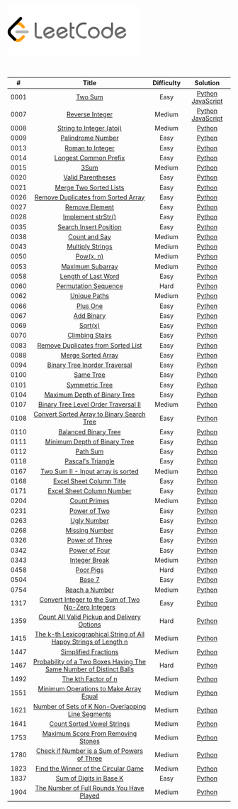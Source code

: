 <img width="300" src="https://raw.githubusercontent.com/andy2167565/leetcode/master/img/site-logo.png">

<p>
    <img src="https://img.shields.io/badge/Solved-63/2392-blue.svg" alt="">
    <img src="https://img.shields.io/badge/Easy-36/591-green.svg" alt="">
    <img src="https://img.shields.io/badge/Medium-23/1276-orange.svg" alt="">
    <img src="https://img.shields.io/badge/Hard-4/525-red.svg" alt="">
</p>

| # | Title | Difficulty | Solution
|:--:|:-----:|:---------:|:----:|
| 0001 | [Two Sum](https://leetcode.com/problems/two-sum/) | Easy | [Python](./Easy/0001_two-sum/two-sum.py) [JavaScript](./Easy/0001_two-sum/two-sum.js) |
| 0007 | [Reverse Integer](https://leetcode.com/problems/reverse-integer/) | Medium | [Python](./Medium/0007_reverse-integer/reverse-integer.py) [JavaScript](./Medium/0007_reverse-integer/reverse-integer.js) |
| 0008 | [String to Integer (atoi)](https://leetcode.com/problems/string-to-integer-atoi/) | Medium | [Python](./Medium/0008_string-to-integer-atoi/string-to-integer-atoi.py) |
| 0009 | [Palindrome Number](https://leetcode.com/problems/palindrome-number/) | Easy | [Python](./Easy/0009_palindrome-number/palindrome-number.py) |
| 0013 | [Roman to Integer](https://leetcode.com/problems/roman-to-integer/) | Easy | [Python](./Easy/0013_roman-to-integer/roman-to-integer.py) |
| 0014 | [Longest Common Prefix](https://leetcode.com/problems/longest-common-prefix/) | Easy | [Python](./Easy/0014_longest-common-prefix/longest-common-prefix.py) |
| 0015 | [3Sum](https://leetcode.com/problems/3sum/) | Medium | [Python](./Medium/0015_3sum/3sum.py) |
| 0020 | [Valid Parentheses](https://leetcode.com/problems/valid-parentheses/) | Easy | [Python](./Easy/0020_valid-parentheses/valid-parentheses.py) |
| 0021 | [Merge Two Sorted Lists](https://leetcode.com/problems/merge-two-sorted-lists/) | Easy | [Python](./Easy/0021_merge-two-sorted-lists/merge-two-sorted-lists.py) |
| 0026 | [Remove Duplicates from Sorted Array](https://leetcode.com/problems/remove-duplicates-from-sorted-array/) | Easy | [Python](./Easy/0026_remove-duplicates-from-sorted-array/remove-duplicates-from-sorted-array.py) |
| 0027 | [Remove Element](https://leetcode.com/problems/remove-element/) | Easy | [Python](./Easy/0027_remove-element/remove-element.py) |
| 0028 | [Implement strStr()](https://leetcode.com/problems/implement-strstr/) | Easy | [Python](./Easy/0028_implement-strstr/implement-strstr.py) |
| 0035 | [Search Insert Position](https://leetcode.com/problems/search-insert-position/) | Easy | [Python](./Easy/0035_search-insert-position/search-insert-position.py) |
| 0038 | [Count and Say](https://leetcode.com/problems/count-and-say/) | Medium | [Python](./Medium/0038_count-and-say/count-and-say.py) |
| 0043 | [Multiply Strings](https://leetcode.com/problems/multiply-strings/) | Medium | [Python](./Medium/0043_multiply-strings/multiply-strings.py) |
| 0050 | [Pow(x, n)](https://leetcode.com/problems/powx-n/) | Medium | [Python](./Medium/0050_powx-n/powx-n.py) |
| 0053 | [Maximum Subarray](https://leetcode.com/problems/maximum-subarray/) | Medium | [Python](./Medium/0053_maximum-subarray/maximum-subarray.py) |
| 0058 | [Length of Last Word](https://leetcode.com/problems/length-of-last-word/) | Easy | [Python](./Easy/0058_length-of-last-word/length-of-last-word.py) |
| 0060 | [Permutation Sequence](https://leetcode.com/problems/permutation-sequence/) | Hard | [Python](./Hard/0060_permutation-sequence/permutation-sequence.py) |
| 0062 | [Unique Paths](https://leetcode.com/problems/unique-paths/) | Medium | [Python](./Medium/0062_unique-paths/unique-paths.py) |
| 0066 | [Plus One](https://leetcode.com/problems/plus-one/) | Easy | [Python](./Easy/0066_plus-one/plus-one.py) |
| 0067 | [Add Binary](https://leetcode.com/problems/add-binary/) | Easy | [Python](./Easy/0067_add-binary/add-binary.py) |
| 0069 | [Sqrt(x)](https://leetcode.com/problems/sqrtx/) | Easy | [Python](./Easy/0069_sqrtx/sqrtx.py) |
| 0070 | [Climbing Stairs](https://leetcode.com/problems/climbing-stairs/) | Easy | [Python](./Easy/0070_climbing-stairs/climbing-stairs.py) |
| 0083 | [Remove Duplicates from Sorted List](https://leetcode.com/problems/remove-duplicates-from-sorted-list/) | Easy | [Python](./Easy/0083_remove-duplicates-from-sorted-list/remove-duplicates-from-sorted-list.py) |
| 0088 | [Merge Sorted Array](https://leetcode.com/problems/merge-sorted-array/) | Easy | [Python](./Easy/0088_merge-sorted-array/merge-sorted-array.py) |
| 0094 | [Binary Tree Inorder Traversal](https://leetcode.com/problems/binary-tree-inorder-traversal/) | Easy | [Python](./Easy/0094_binary-tree-inorder-traversal/binary-tree-inorder-traversal.py) |
| 0100 | [Same Tree](https://leetcode.com/problems/same-tree/) | Easy | [Python](./Easy/0100_same-tree/same-tree.py) |
| 0101 | [Symmetric Tree](https://leetcode.com/problems/symmetric-tree/) | Easy | [Python](./Easy/0101_symmetric-tree/symmetric-tree.py) |
| 0104 | [Maximum Depth of Binary Tree](https://leetcode.com/problems/maximum-depth-of-binary-tree/) | Easy | [Python](./Easy/0104_maximum-depth-of-binary-tree/maximum-depth-of-binary-tree.py) |
| 0107 | [Binary Tree Level Order Traversal II](https://leetcode.com/problems/binary-tree-level-order-traversal-ii/) | Medium | [Python](./Medium/0107_binary-tree-level-order-traversal-ii/binary-tree-level-order-traversal-ii.py) |
| 0108 | [Convert Sorted Array to Binary Search Tree](https://leetcode.com/problems/convert-sorted-array-to-binary-search-tree/) | Easy | [Python](./Easy/0108_convert-sorted-array-to-binary-search-tree/convert-sorted-array-to-binary-search-tree.py) |
| 0110 | [Balanced Binary Tree](https://leetcode.com/problems/balanced-binary-tree/) | Easy | [Python](./Easy/0110_balanced-binary-tree/balanced-binary-tree.py) |
| 0111 | [Minimum Depth of Binary Tree](https://leetcode.com/problems/minimum-depth-of-binary-tree/) | Easy | [Python](./Easy/0111_minimum-depth-of-binary-tree/minimum-depth-of-binary-tree.py) |
| 0112 | [Path Sum](https://leetcode.com/problems/path-sum/) | Easy | [Python](./Easy/0112_path-sum/path-sum.py) |
| 0118 | [Pascal's Triangle](https://leetcode.com/problems/pascals-triangle/) | Easy | [Python](./Easy/0118_pascals-triangle/pascals-triangle.py) |
| 0167 | [Two Sum II - Input array is sorted](https://leetcode.com/problems/two-sum-ii-input-array-is-sorted/) | Medium | [Python](./Medium/0167_two-sum-ii-input-array-is-sorted/two-sum-ii-input-array-is-sorted.py) |
| 0168 | [Excel Sheet Column Title](https://leetcode.com/problems/excel-sheet-column-title/) | Easy | [Python](./Easy/0168_excel-sheet-column-title/excel-sheet-column-title.py) |
| 0171 | [Excel Sheet Column Number](https://leetcode.com/problems/excel-sheet-column-number/) | Easy | [Python](./Easy/0171_excel-sheet-column-number/excel-sheet-column-number.py) |
| 0204 | [Count Primes](https://leetcode.com/problems/count-primes/) | Medium | [Python](./Medium/0204_count-primes/count-primes.py) |
| 0231 | [Power of Two](https://leetcode.com/problems/power-of-two/) | Easy | [Python](./Easy/0231_power-of-two/power-of-two.py) |
| 0263 | [Ugly Number](https://leetcode.com/problems/ugly-number/) | Easy | [Python](./Easy/0263_ugly-number/ugly-number.py) |
| 0268 | [Missing Number](https://leetcode.com/problems/missing-number/) | Easy | [Python](./Easy/0268_missing-number/missing-number.py) |
| 0326 | [Power of Three](https://leetcode.com/problems/power-of-three/) | Easy | [Python](./Easy/0326_power-of-three/power-of-three.py) |
| 0342 | [Power of Four](https://leetcode.com/problems/power-of-four/) | Easy | [Python](./Easy/0342_power-of-four/power-of-four.py) |
| 0343 | [Integer Break](https://leetcode.com/problems/integer-break/) | Medium | [Python](./Medium/0343_integer-break/integer-break.py) |
| 0458 | [Poor Pigs](https://leetcode.com/problems/poor-pigs/) | Hard | [Python](./Hard/0458_poor-pigs/poor-pigs.py) |
| 0504 | [Base 7](https://leetcode.com/problems/base-7/) | Easy | [Python](./Easy/0504_base-7/base-7.py) |
| 0754 | [Reach a Number](https://leetcode.com/problems/reach-a-number/) | Medium | [Python](./Medium/0754_reach-a-number/reach-a-number.py) |
| 1317 | [Convert Integer to the Sum of Two No-Zero Integers](https://leetcode.com/problems/convert-integer-to-the-sum-of-two-no-zero-integers/) | Easy | [Python](./Easy/1317_convert-integer-to-the-sum-of-two-no-zero-integers/convert-integer-to-the-sum-of-two-no-zero-integers.py) |
| 1359 | [Count All Valid Pickup and Delivery Options](https://leetcode.com/problems/count-all-valid-pickup-and-delivery-options/) | Hard | [Python](./Hard/1359_count-all-valid-pickup-and-delivery-options/count-all-valid-pickup-and-delivery-options.py) |
| 1415 | [The k-th Lexicographical String of All Happy Strings of Length n](https://leetcode.com/problems/the-k-th-lexicographical-string-of-all-happy-strings-of-length-n/) | Medium | [Python](./Medium/1415_the-k-th-lexicographical-string-of-all-happy-strings-of-length-n/the-k-th-lexicographical-string-of-all-happy-strings-of-length-n.py) |
| 1447 | [Simplified Fractions](https://leetcode.com/problems/simplified-fractions/) | Medium | [Python](./Medium/1447_simplified-fractions/simplified-fractions.py) |
| 1467 | [Probability of a Two Boxes Having The Same Number of Distinct Balls](https://leetcode.com/problems/probability-of-a-two-boxes-having-the-same-number-of-distinct-balls/) | Hard | [Python](./Hard/1467_probability-of-a-two-boxes-having-the-same-number-of-distinct-balls/probability-of-a-two-boxes-having-the-same-number-of-distinct-balls.py) |
| 1492 | [The kth Factor of n](https://leetcode.com/problems/the-kth-factor-of-n/) | Medium | [Python](./Medium/1492_the-kth-factor-of-n/the-kth-factor-of-n.py) |
| 1551 | [Minimum Operations to Make Array Equal](https://leetcode.com/problems/minimum-operations-to-make-array-equal/) | Medium | [Python](./Medium/1551_minimum-operations-to-make-array-equal/minimum-operations-to-make-array-equal.py) |
| 1621 | [Number of Sets of K Non-Overlapping Line Segments](https://leetcode.com/problems/number-of-sets-of-k-non-overlapping-line-segments/) | Medium | [Python](./Medium/1621_number-of-sets-of-k-non-overlapping-line-segments/number-of-sets-of-k-non-overlapping-line-segments.py) |
| 1641 | [Count Sorted Vowel Strings](https://leetcode.com/problems/count-sorted-vowel-strings/) | Medium | [Python](./Medium/1641_count-sorted-vowel-strings/count-sorted-vowel-strings.py) |
| 1753 | [Maximum Score From Removing Stones](https://leetcode.com/problems/maximum-score-from-removing-stones/) | Medium | [Python](./Medium/1753_maximum-score-from-removing-stones/maximum-score-from-removing-stones.py) |
| 1780 | [Check if Number is a Sum of Powers of Three](https://leetcode.com/problems/check-if-number-is-a-sum-of-powers-of-three/) | Medium | [Python](./Medium/1780_check-if-number-is-a-sum-of-powers-of-three/check-if-number-is-a-sum-of-powers-of-three.py) |
| 1823 | [Find the Winner of the Circular Game](https://leetcode.com/problems/find-the-winner-of-the-circular-game/) | Medium | [Python](./Medium/1823_find-the-winner-of-the-circular-game/find-the-winner-of-the-circular-game.py) |
| 1837 | [Sum of Digits in Base K](https://leetcode.com/problems/sum-of-digits-in-base-k/) | Easy | [Python](./Easy/1837_sum-of-digits-in-base-k/sum-of-digits-in-base-k.py) |
| 1904 | [The Number of Full Rounds You Have Played](https://leetcode.com/problems/the-number-of-full-rounds-you-have-played/) | Medium | [Python](./Medium/1904_the-number-of-full-rounds-you-have-played/the-number-of-full-rounds-you-have-played.py) |
